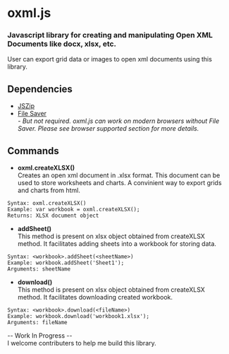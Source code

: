 # oxml.js
### Javascript library for creating and manipulating Open XML Documents like docx, xlsx, etc. <br/>
User can export grid data or images to open xml documents using this library.<br/>

## Dependencies

* <a href="https://stuk.github.io/jszip/">JSZip</a>
* <a href="https://github.com/eligrey/FileSaver.js/">File Saver</a> 
<br/><i>- But not required. oxml.js can work on modern browsers without File Saver. Please see browser supported section for more details.</i>

## Commands

* <b>oxml.createXLSX()</b> <br/>
Creates an open xml document in .xlsx format. This document can be used to store worksheets and charts. A convinient way to export grids and charts from html.<br/>
```
Syntax: oxml.createXLSX()
Example: var workbook = oxml.createXLSX();
Returns: XLSX document object
```
* <b>addSheet()</b> <br/>
This method is present on xlsx object obtained from createXLSX method. It facilitates adding sheets into a workbook for storing data.<br/>
```
Syntax: <workbook>.addSheet(<sheetName>)
Example: workbook.addSheet('Sheet1');
Arguments: sheetName
```
* <b>download()</b><br/>
This method is present on xlsx object obtained from createXLSX method. It facilitates downloading created workbook.<br/>
```
Syntax: <workbook>.download(<fileName>)
Example: workbook.download('workbook1.xlsx');
Arguments: fileName
```

-- Work In Progress --<br/>
I welcome contributers to help me build this library.